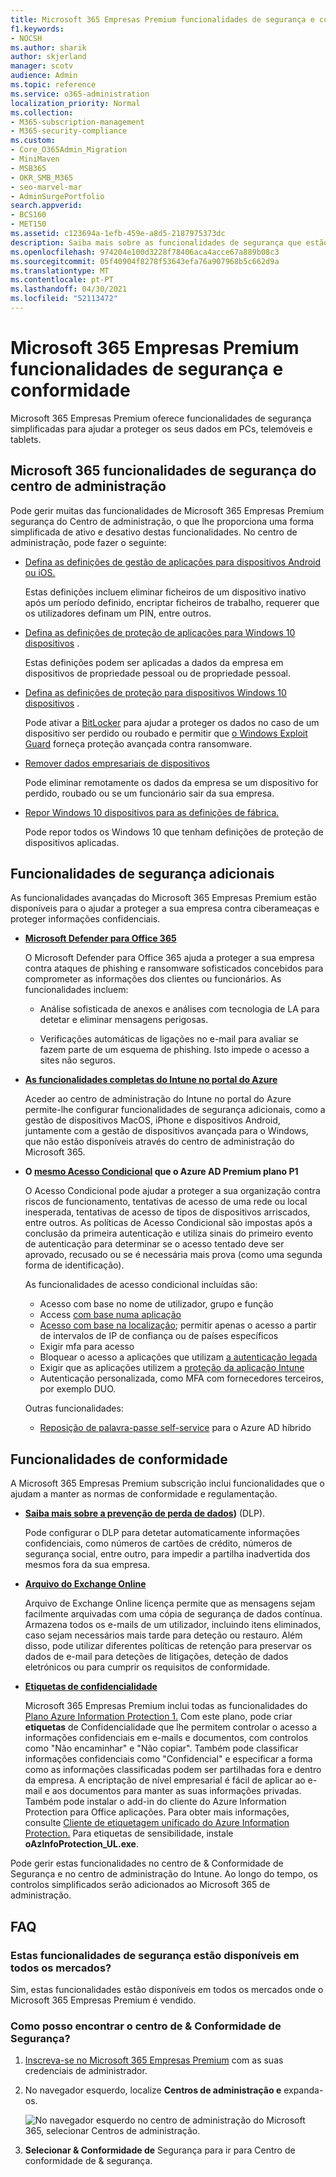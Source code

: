 ```yaml
---
title: Microsoft 365 Empresas Premium funcionalidades de segurança e conformidade
f1.keywords:
- NOCSH
ms.author: sharik
author: skjerland
manager: scotv
audience: Admin
ms.topic: reference
ms.service: o365-administration
localization_priority: Normal
ms.collection:
- M365-subscription-management
- M365-security-compliance
ms.custom:
- Core_O365Admin_Migration
- MiniMaven
- MSB365
- OKR_SMB_M365
- seo-marvel-mar
- AdminSurgePortfolio
search.appverid:
- BCS160
- MET150
ms.assetid: c123694a-1efb-459e-a8d5-2187975373dc
description: Saiba mais sobre as funcionalidades de segurança que estão Microsoft 365 Empresas Premium ajudar a proteger os seus dados em PCs, telemóveis e tablets.
ms.openlocfilehash: 974204e100d3228f78406aca4acce67a889b08c3
ms.sourcegitcommit: 05f40904f8278f53643efa76a907968b5c662d9a
ms.translationtype: MT
ms.contentlocale: pt-PT
ms.lasthandoff: 04/30/2021
ms.locfileid: "52113472"
---
```

# <a name="microsoft-365-business-premium-security-and-compliance-features"></a>Microsoft 365 Empresas Premium funcionalidades de segurança e conformidade

Microsoft 365 Empresas Premium oferece funcionalidades de segurança simplificadas para ajudar a proteger os seus dados em PCs, telemóveis e tablets.
    
## <a name="microsoft-365-admin-center-security-features"></a>Microsoft 365 funcionalidades de segurança do centro de administração

Pode gerir muitas das funcionalidades de Microsoft 365 Empresas Premium segurança do Centro de administração, o que lhe proporciona uma forma simplificada de ativo e desativo destas funcionalidades. No centro de administração, pode fazer o seguinte:
  
- [Defina as definições de gestão de aplicações para dispositivos Android ou iOS.](app-protection-settings-for-android-and-ios.md) 
    
    Estas definições incluem eliminar ficheiros de um dispositivo inativo após um período definido, encriptar ficheiros de trabalho, requerer que os utilizadores definam um PIN, entre outros.
    
- [Defina as definições de proteção de aplicações para Windows 10 dispositivos](protection-settings-for-windows-10-devices.md) . 
    
    Estas definições podem ser aplicadas a dados da empresa em dispositivos de propriedade pessoal ou de propriedade pessoal.
    
- [Defina as definições de proteção para dispositivos Windows 10 dispositivos](protection-settings-for-windows-10-pcs.md) . 
    
    Pode ativar a [BitLocker](/windows/security/information-protection/bitlocker/bitlocker-frequently-asked-questions) para ajudar a proteger os dados no caso de um dispositivo ser perdido ou roubado e permitir que [o Windows Exploit Guard](/windows/security/threat-protection/microsoft-defender-atp/enable-exploit-protection) forneça proteção avançada contra ransomware. 
    
- [Remover dados empresariais de dispositivos](remove-company-data.md)
    
    Pode eliminar remotamente os dados da empresa se um dispositivo for perdido, roubado ou se um funcionário sair da sua empresa.
    
- [Repor Windows 10 dispositivos para as definições de fábrica.](reset-devices-to-factory-settings.md) 
    
    Pode repor todos os Windows 10 que tenham definições de proteção de dispositivos aplicadas.
    
## <a name="additional-security-features"></a>Funcionalidades de segurança adicionais 

As funcionalidades avançadas do Microsoft 365 Empresas Premium estão disponíveis para o ajudar a proteger a sua empresa contra ciberameaças e proteger informações confidenciais.
  
- **[Microsoft Defender para Office 365](../security/office-365-security/defender-for-office-365.md)**
    
    O Microsoft Defender para Office 365 ajuda a proteger a sua empresa contra ataques de phishing e ransomware sofisticados concebidos para comprometer as informações dos clientes ou funcionários. As funcionalidades incluem:
    
  - Análise sofisticada de anexos e análises com tecnologia de LA para detetar e eliminar mensagens perigosas.
    
  - Verificações automáticas de ligações no e-mail para avaliar se fazem parte de um esquema de phishing. Isto impede o acesso a sites não seguros.

- **[As funcionalidades completas do Intune no portal do Azure](/mem/intune/fundamentals/what-is-intune)**
    
    Aceder ao centro de administração do Intune no portal do Azure permite-lhe configurar funcionalidades de segurança adicionais, como a gestão de dispositivos MacOS, iPhone e dispositivos Android, juntamente com a gestão de dispositivos avançada para o Windows, que não estão disponíveis através do centro de administração do Microsoft 365.
- **O [mesmo Acesso Condicional](/azure/active-directory/conditional-access/overview) que o Azure AD Premium plano P1**


    O Acesso Condicional pode ajudar a proteger a sua organização contra riscos de funcionamento, tentativas de acesso de uma rede ou local inesperada, tentativas de acesso de tipos de dispositivos arriscados, entre outros. As políticas de Acesso Condicional são impostas após a conclusão da primeira autenticação e utiliza sinais do primeiro evento de autenticação para determinar se o acesso tentado deve ser aprovado, recusado ou se é necessária mais prova (como uma segunda forma de identificação).

    As funcionalidades de acesso condicional incluídas são:

    - Acesso com base no nome de utilizador, grupo e função
    - Access [com base numa aplicação](/azure/active-directory/conditional-access/app-based-conditional-access) 
    - [Acesso com base na localização](/azure/active-directory/authentication/howto-registration-mfa-sspr-combined#conditional-access-policies-for-combined-registration);  permitir apenas o acesso a partir de intervalos de IP de confiança ou de países específicos 
    - Exigir mfa para acesso
    - Bloquear o acesso a aplicações que utilizam [a autenticação legada](/azure/active-directory/conditional-access/block-legacy-authentication)
    - Exigir que as aplicações utilizem a [proteção da aplicação Intune](/azure/active-directory/conditional-access/app-protection-based-conditional-access)
    - Autenticação personalizada, como MFA com fornecedores terceiros, por exemplo DUO.
   
    Outras funcionalidades:
    - [Reposição de palavra-passe self-service](/azure/active-directory/authentication/concept-sspr-customization) para o Azure AD híbrido
    
## <a name="compliance-features"></a>Funcionalidades de conformidade

A Microsoft 365 Empresas Premium subscrição inclui funcionalidades que o ajudam a manter as normas de conformidade e regulamentação.

- **[Saiba mais sobre a prevenção de perda de dados](../compliance/dlp-learn-about-dlp.md))** (DLP). 
    
    Pode configurar o DLP para detetar automaticamente informações confidenciais, como números de cartões de crédito, números de segurança social, entre outro, para impedir a partilha inadvertida dos mesmos fora da sua empresa.
    
- **[Arquivo do Exchange Online](https://products.office.com/exchange/microsoft-exchange-online-archiving-email)**
    
    Arquivo de Exchange Online licença permite que as mensagens sejam facilmente arquivadas com uma cópia de segurança de dados contínua. Armazena todos os e-mails de um utilizador, incluindo itens eliminados, caso sejam necessários mais tarde para deteção ou restauro. Além disso, pode utilizar diferentes políticas de retenção para preservar os dados de e-mail para deteções de litigações, deteção de dados eletrónicos ou para cumprir os requisitos de conformidade.
    
- **[Etiquetas de confidencialidade](../compliance/sensitivity-labels.md)**

   Microsoft 365 Empresas Premium inclui todas as funcionalidades do [Plano Azure Information Protection 1.](https://go.microsoft.com/fwlink/p/?linkid=871407) Com este plano, pode criar **etiquetas** de Confidencialidade que lhe permitem controlar o acesso a informações confidenciais em e-mails e documentos, com controlos como "Não encaminhar" e "Não copiar". Também pode classificar informações confidenciais como "Confidencial" e especificar a forma como as informações classificadas podem ser partilhadas fora e dentro da empresa. A encriptação de nível empresarial é fácil de aplicar ao e-mail e aos documentos para manter as suas informações privadas. Também pode instalar o add-in do cliente do Azure Information Protection para Office aplicações. Para obter mais informações, consulte [Cliente de etiquetagem unificado do Azure Information Protection.](/azure/information-protection/rms-client/unifiedlabelingclient-version-release-history) Para etiquetas de sensibilidade, instale **oAzInfoProtection_UL.exe**.

Pode gerir estas funcionalidades no centro de &amp; Conformidade de Segurança e no centro de administração do Intune. Ao longo do tempo, os controlos simplificados serão adicionados ao Microsoft 365 de administração.
  
    
## <a name="faq"></a>FAQ

 ### <a name="are-these-security-features-available-in-all-markets"></a>Estas funcionalidades de segurança estão disponíveis em todos os mercados?
  
Sim, estas funcionalidades estão disponíveis em todos os mercados onde o Microsoft 365 Empresas Premium é vendido.
  
### <a name="how-do-i-find-the-security-amp-compliance-center"></a>Como posso encontrar o centro de &amp; Conformidade de Segurança?
  
1. [Inscreva-se no Microsoft 365 Empresas Premium](https://portal.microsoft.com/) com as suas credenciais de administrador. 
    
2. No navegador esquerdo, localize **Centros de administração e** expanda-os. 
    
    ![No navegador esquerdo no centro de administração do Microsoft 365, selecionar Centros de administração.](../media/fa4484f8-c637-45fd-a7bd-bdb3abfd6c03.png)
  
3. **Selecionar &amp; Conformidade de** Segurança para ir para Centro de conformidade de &amp; segurança.
